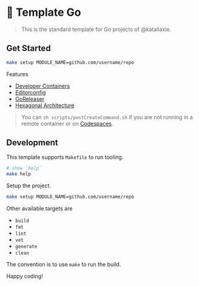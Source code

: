 # :partying_face: Template Go

> This is the standard template for Go projects of @katallaxie.

## Get Started

```bash
make setup MODULE_NAME=github.com/username/repo
```

Features

* [Developer Containers](https://code.visualstudio.com/docs/remote/containers)
* [Editorconfig](https://editorconfig.org)
* [GoReleaser](https://goreleaser.com)
* [Hexagonal Architecture](https://en.wikipedia.org/wiki/Hexagonal_architecture_(software))

> You can `sh scripts/postCreateCommand.sh` if you are not running in a remote container or on [Codespaces](https://github.com/features/codespaces).

## Development

This template supports `Makefile` to run tooling.

```bash
# show `help`
make help
```

Setup the project.

```bash
make setup MODULE_NAME=github.com/username/repo
```

Other available targets are

* `build`
* `fmt`
* `lint`
* `vet`
* `generate`
* `clean`

The convention is to use `make` to run the build.

Happy coding!
